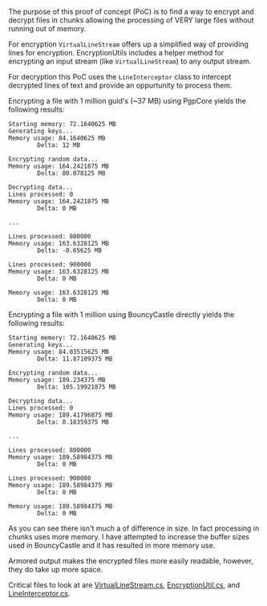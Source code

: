 The purpose of this proof of concept (PoC) is to find a way to encrypt and decrypt files in chunks allowing the processing of VERY large files without running out of memory.

For encryption `VirtualLineStream` offers up a simplified way of providing lines for encryption.
EncryptionUtils includes a helper method for encrypting an input stream (like `VirtualLineStream`) to any output stream.

For decryption this PoC uses the `LineInterceptor` class to intercept decrypted lines of text and provide an oppurtunity to process them.

Encrypting a file with 1 million guid's (~37 MB) using PgpCore yields the following results:

```
Starting memory: 72.1640625 MB
Generating keys...
Memory usage: 84.1640625 MB
        Delta: 12 MB

Encrypting random data...
Memory usage: 164.2421875 MB
        Delta: 80.078125 MB

Decrypting data...
Lines processed: 0
Memory usage: 164.2421875 MB
        Delta: 0 MB

...

Lines processed: 800000
Memory usage: 163.6328125 MB
        Delta: -0.65625 MB

Lines processed: 900000
Memory usage: 163.6328125 MB
        Delta: 0 MB

Memory usage: 163.6328125 MB
        Delta: 0 MB
```

Encrypting a file with 1 million using BouncyCastle directly yields the following results:

```
Starting memory: 72.1640625 MB
Generating keys...
Memory usage: 84.03515625 MB
        Delta: 11.87109375 MB

Encrypting random data...
Memory usage: 189.234375 MB
        Delta: 105.19921875 MB

Decrypting data...
Lines processed: 0
Memory usage: 189.41796875 MB
        Delta: 0.18359375 MB

...

Lines processed: 800000
Memory usage: 189.58984375 MB
        Delta: 0 MB

Lines processed: 900000
Memory usage: 189.58984375 MB
        Delta: 0 MB

Memory usage: 189.58984375 MB
        Delta: 0 MB
```

As you can see there isn't much a of difference in size. In fact processing in chunks uses more memory.
I have attempted to increase the buffer sizes used in BouncyCastle and it has resulted in more memory use.

Armored output makes the encrypted files more easily readable, however, they do take up more space.

Critical files to look at are [VirtualLineStream.cs](VirtualLineStream.cs), [EncryptionUtil.cs](EncryptionUtil.cs), and [LineInterceptor.cs](LineInterceptor.cs).